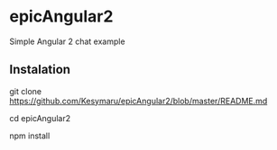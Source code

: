 # epicAngular2
Simple Angular 2 chat example

## Instalation
git clone https://github.com/Kesymaru/epicAngular2/blob/master/README.md

cd epicAngular2

npm install
